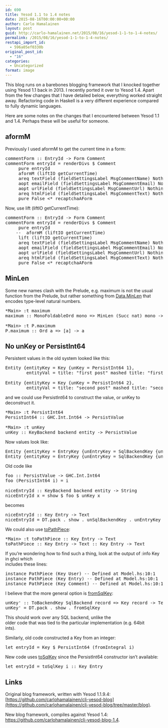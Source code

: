 ```yaml
---
id: 690
title: Yesod 1.1 to 1.4 notes
date: 2015-08-16T00:00:00+00:00
author: Carlo Hamalainen
layout: post
guid: http://carlo-hamalainen.net/2015/08/16/yesod-1-1-to-1-4-notes/
permalink: /2015/08/16/yesod-1-1-to-1-4-notes/
restapi_import_id:
  - 596a05ef0330b
original_post_id:
  - "16"
categories:
  - Uncategorized
format: image
---
```

This blog runs on a barebones blogging framework that I knocked together using Yesod 1.1 back in 2013. I recently ported it over to Yesod 1.4. Apart from the few changes that I have detailed below, everything worked straight away. Refactoring code in Haskell is a very different experience compared to fully dynamic languages. 

Here are some notes on the changes that I encountered between Yesod 1.1 and 1.4. Perhaps these will be useful for someone. 

## aformM

Previously I used aformM to get the current time in a form: 

<pre>commentForm :: EntryId -&gt; Form Comment
commentForm entryId = renderDivs $ Comment
     pure entryId
     aformM (liftIO getCurrentTime)
     areq textField (fieldSettingsLabel MsgCommentName) Nothing
     aopt emailField (fieldSettingsLabel MsgCommentEmail) Nothing
     aopt urlField (fieldSettingsLabel MsgCommentUrl) Nothing
     areq htmlField (fieldSettingsLabel MsgCommentText) Nothing
     pure False &lt;* recaptchaAForm
</pre>

Now, use lift (liftIO getCurrentTime): 

<pre>commentForm :: EntryId -&gt; Form Comment
commentForm entryId = renderDivs $ Comment
     pure entryId
    --  aformM (liftIO getCurrentTime)
     lift (liftIO getCurrentTime)
     areq textField (fieldSettingsLabel MsgCommentName) Nothing
     aopt emailField (fieldSettingsLabel MsgCommentEmail) Nothing
     aopt urlField (fieldSettingsLabel MsgCommentUrl) Nothing
     areq htmlField (fieldSettingsLabel MsgCommentText) Nothing
     pure False &lt;* recaptchaAForm
</pre>

## MinLen

Some new names clash with the Prelude, e.g. maximum is not the usual function from the Prelude, but rather something from [Data.MinLen](http://hackage.haskell.org/package/mono-traversable-0.9.2.1/docs/Data-MinLen.html) that encodes type-level natural numbers. 

<pre>*Main&gt; :t maximum
maximum :: MonoFoldableOrd mono =&gt; MinLen (Succ nat) mono -&gt; Element mono

*Main&gt; :t P.maximum
P.maximum :: Ord a =&gt; [a] -&gt; a
</pre>

## No unKey or PersistInt64

Persistent values in the old system looked like this: 

<pre>Entity {entityKey = Key {unKey = PersistInt64 1},
        entityVal = title: "first post" mashed title: "first-post" year: 2015 month: 8 day: 14 content: "Hi there!" visible: False}

Entity {entityKey = Key {unKey = PersistInt64 2},
        entityVal = title: "second post" mashed title: "second-post" year: 2015 month: 8 day: 14 content: "Hi there! Do de dah!" visible: False}
</pre>

and we could use PersistInt64 to construct the value, or unKey to deconstruct it. 

<pre>*Main&gt; :t PersistInt64
PersistInt64 :: GHC.Int.Int64 -&gt; PersistValue

*Main&gt; :t unKey
unKey :: KeyBackend backend entity -&gt; PersistValue
</pre>

Now values look like: 

<pre>Entity {entityKey = EntryKey {unEntryKey = SqlBackendKey {unSqlBackendKey = 1}}, entityVal = "first post"}
Entity {entityKey = EntryKey {unEntryKey = SqlBackendKey {unSqlBackendKey = 2}}, entityVal = "second post"}
</pre>

Old code like 

<pre>foo :: PersistValue -&gt; GHC.Int.Int64
foo (PersistInt64 i) = i

niceEntryId :: KeyBackend backend entity -&gt; String
niceEntryId x = show $ foo $ unKey x
</pre>

becomes

<pre>niceEntryId :: Key Entry -&gt; Text
niceEntryId = DT.pack . show . unSqlBackendKey . unEntryKey
</pre>

We could also use [toPathPiece](http://hackage.haskell.org/package/path-pieces-0.2.0/docs/Web-PathPieces.html#v:toPathPiece): 

<pre>*Main&gt; :t toPathPiece :: Key Entry -&gt; Text
toPathPiece :: Key Entry -&gt; Text :: Key Entry -&gt; Text
</pre>

If you&#8217;re wondering how to find such a thing, look at the output of :info Key in ghci which  
includes these lines:

<pre>instance PathPiece (Key User) -- Defined at Model.hs:10:1
instance PathPiece (Key Entry) -- Defined at Model.hs:10:1
instance PathPiece (Key Comment) -- Defined at Model.hs:10:1
</pre>

I believe that the more general option is [fromSqlKey](http://hackage.haskell.org/package/persistent-2.1.6/docs/Database-Persist-Sql.html#v:fromSqlKey): 

<pre>unKey' :: ToBackendKey SqlBackend record =&gt; Key record -&gt; Text
unKey' = DT.pack . show . fromSqlKey
</pre>

This should work over any SQL backend, unlike the  
older code that was tied to the particular implementation (e.g. 64bit  
ints). 

Similarly, old code constructed a Key from an integer: 

<pre>let entryId = Key $ PersistInt64 (fromIntegral i)
</pre>

New code uses [toSqlKey](http://hackage.haskell.org/package/persistent-2.1.6/docs/Database-Persist-Sql.html#v:toSqlKey) since the PersistInt64 constructor isn&#8217;t available: 

<pre>let entryId = toSqlKey i :: Key Entry
</pre>

## Links 

Original blog framework, written with Yesod 1.1.9.4: [https://github.com/carlohamalainen/cli-yesod-blog](https://github.com/carlohamalainen/cli-yesod-blog/tree/master/blog). 

New blog framework, compiles against Yesod 1.4: <https://github.com/carlohamalainen/cli-yesod-blog-1.4>.